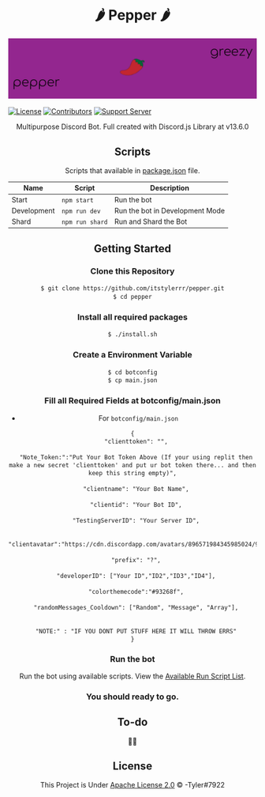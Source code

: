<h1 align="center">🌶️ Pepper 🌶️</h1>

<p align="center">
  <img src="./Extras/Images/pepper banner.png" />
</p>

[![License](https://img.shields.io/github/license/itstylerrr/pepper?style=for-the-badge)](LICENSE) [![Contributors](https://img.shields.io/github/contributors/itstylerrr/pepper?style=for-the-badge)](https://github.com/itstylerrr/pepper/graphs/contributors) [![Support Server](https://img.shields.io/discord/971534964527087726?color=0099ff&logo=discord&logoColor=4e75e8&style=for-the-badge)](https://discord.gg/a7V6C4dAQj)

<div align="center">
  <object data="https://img.shields.io/github/license/itstylerrr/pepper?style=for-the-badge">
  <object data="https://img.shields.io/github/contributors/itstylerrr/pepper?style=for-the-badge">
  <object data="https://img.shields.io/discord/971534964527087726?color=0099ff&logo=discord&logoColor=4e75e8&style=for-the-badge">
</div>

Multipurpose Discord Bot. Full created with Discord.js Library at v13.6.0

## Scripts

Scripts that available in [package.json](package.json) file.

| Name         | Script                  | Description                               |
| ------------ | ----------------------- | ----------------------------------------- |
| Start        | `npm start`            | Run the bot                               |
| Development  | `npm run dev`          | Run the bot in Development Mode           |
| Shard        | `npm run shard`        | Run and Shard the Bot                     |

## Getting Started

### Clone this Repository

```bash
$ git clone https://github.com/itstylerrr/pepper.git
$ cd pepper
```

### Install all required packages

```bash
$ ./install.sh
```

### Create a Environment Variable

```bash
$ cd botconfig
$ cp main.json
```

### Fill all Required Fields at botconfig/main.json

- For `botconfig/main.json`

```
{
  "clienttoken": "",

  "Note_Token:":"Put Your Bot Token Above (If your using replit then make a new secret 'clienttoken' and put ur bot token there... and then keep this string empty)",

  "clientname": "Your Bot Name",

  "clientid": "Your Bot ID",

  "TestingServerID": "Your Server ID",

  "clientavatar":"https://cdn.discordapp.com/avatars/896571984345985024/91b5cd580fe5bab5e420da0ad818d8bb.png",

  "prefix": "?",

  "developerID": ["Your ID","ID2","ID3","ID4"],

  "colorthemecode":"#93268f",
  
  "randomMessages_Cooldown": ["Random", "Message", "Array"],


  "NOTE:" : "IF YOU DONT PUT STUFF HERE IT WILL THROW ERRS"
}
```

### Run the bot

Run the bot using available scripts. View the [Available Run Script List](#scripts).

### You should ready to go.

## To-do

👀👀

## License

This Project is Under [Apache License 2.0](https://github.com/itstylerrr/pepper/blob/master/LICENSE) &copy; -Tyler#7922
